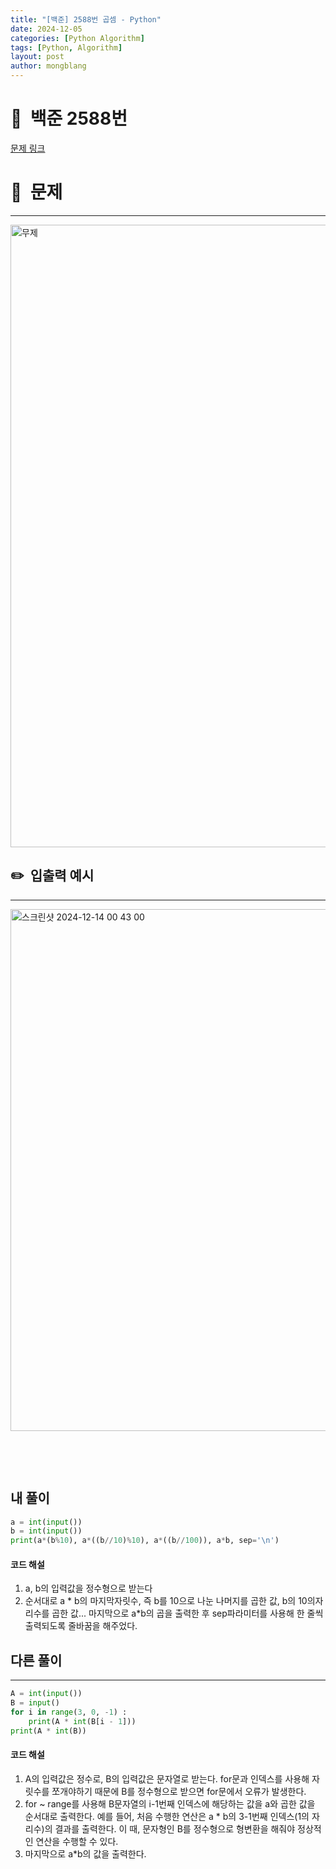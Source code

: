 ```yaml
---
title: "[백준] 2588번 곱셈 - Python"
date: 2024-12-05  
categories: [Python Algorithm]
tags: [Python, Algorithm]
layout: post
author: mongblang
---
```

# 📌&nbsp; **백준 2588번**
[문제 링크](https://www.acmicpc.net/problem/2588)  

# 📝&nbsp; **문제**
---
<img width="996" alt="무제" src="https://github.com/user-attachments/assets/c897d2ae-f898-4cbf-a948-477a1299923d" />

## ✏️&nbsp; **입출력 예시**
---
<img width="835" alt="스크린샷 2024-12-14 00 43 00" src="https://github.com/user-attachments/assets/f4b49aca-6f19-48e4-a54c-512dbcaa8dce" />



&nbsp;  

&nbsp;   
   


## **내 풀이**  

```python
a = int(input())
b = int(input())
print(a*(b%10), a*((b//10)%10), a*((b//100)), a*b, sep='\n')
```

#### **코드 해설**
1. a, b의 입력값을 정수형으로 받는다
2. 순서대로 a * b의 마지막자릿수, 즉 b를 10으로 나눈 나머지를 곱한 값, b의 10의자리수를 곱한 값... 마지막으로 a*b의 곱을 출력한 후 sep파라미터를 사용해 한 줄씩 출력되도록 줄바꿈을 해주었다.


## **다른 풀이**   
---

```python
A = int(input())
B = input()  
for i in range(3, 0, -1) :
    print(A * int(B[i - 1]))
print(A * int(B))
```

#### **코드 해설**
1. A의 입력값은 정수로, B의 입력값은 문자열로 받는다. for문과 인덱스를 사용해 자릿수를 쪼개야하기 때문에 B를 정수형으로 받으면 for문에서 오류가 발생한다. 
2. for ~ range를 사용해 B문자열의 i-1번째 인덱스에 해당하는 값을 a와 곱한 값을 순서대로 출력한다. 예를 들어, 처음 수행한 연산은 a * b의 3-1번째 인덱스(1의 자리수)의 결과를 출력한다. 이 때, 문자형인 B를 정수형으로 형변환을 해줘야 정상적인 연산을 수행할 수 있다. 
3. 마지막으로 a*b의 값을 출력한다.
